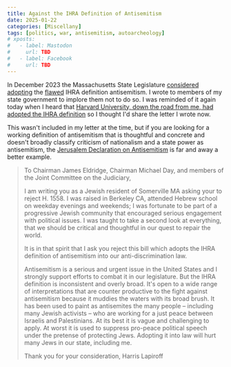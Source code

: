 ```yaml
---
title: Against the IHRA Definition of Antisemitism
date: 2025-01-22
categories: [Miscellany]
tags: [politics, war, antisemitism, autoarcheology]
# xposts:
#   - label: Mastodon
#     url: TBD
#   - label: Facebook
#     url: TBD
---
```


In December 2023 the Massachusetts State Legislature [considered adopting](https://malegislature.gov/Bills/193/H1558) the [flawed](https://en.wikipedia.org/wiki/Working_definition_of_antisemitism#Criticism) IHRA definition antisemitism. I wrote to members of my state government to implore them not to do so. I was reminded of it again today when I heard that [Harvard University, down the road from me, had adopted the IHRA definition](https://www.theguardian.com/education/2025/jan/21/harvard-antisemitism-lawsuit-settlement) so I thought I'd share the letter I wrote now.

This wasn't included in my letter at the time, but if you are looking for a working definition of antisemitism that is thoughtful and concrete and doesn't broadly classify criticism of nationalism and a state power as antisemitism, the [Jerusalem Declaration on Antisemitism](https://jerusalemdeclaration.org/) is far and away a better example.

> To Chairman James Eldridge, Chairman Michael Day, and members of the Joint Committee on the Judiciary,
>
> I am writing you as a Jewish resident of Somerville MA asking your to reject H. 1558. I was raised in Berkeley CA, attended Hebrew school on weekday evenings and weekends; I was fortunate to be part of a progressive Jewish community that encouraged serious engagement with political issues. I was taught to take a second look at everything, that we should be critical and thoughtful in our quest to repair the world.
>
> It is in that spirit that I ask you reject this bill which adopts the IHRA definition of antisemitism into our anti-discrimination law.
>
> Antisemitism is a serious and urgent issue in the United States and I strongly support efforts to combat it in our legislature. But the IHRA definition is inconsistent and overly broad. It's open to a wide range of interpretations that are counter productive to the fight against antisemitism because it muddies the waters with its broad brush. It has been used to paint as antisemites the many people – including many Jewish activists – who are working for a just peace between Israelis and Palestinians. At its best it is vague and challenging to apply. At worst it is used to suppress pro-peace political speech under the pretense of protecting Jews. Adopting it into law will hurt many Jews in our state, including me.
>
> Thank you for your consideration,
> Harris Lapiroff
